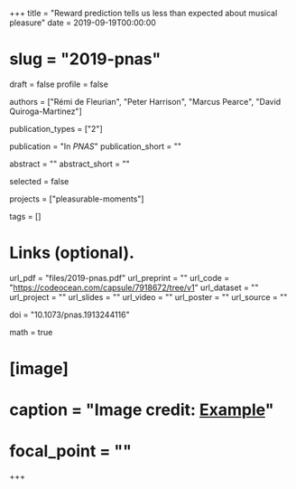 +++
title = "Reward prediction tells us less than expected about musical pleasure"
date = 2019-09-19T00:00:00
# slug = "2019-pnas"
draft = false
profile = false

authors = ["Rémi de Fleurian", "Peter Harrison", "Marcus Pearce", "David Quiroga-Martinez"]

publication_types = ["2"]

publication = "In *PNAS*"
publication_short = ""

abstract = ""
abstract_short = ""

selected = false

projects = ["pleasurable-moments"]

tags = []

# Links (optional).
url_pdf = "files/2019-pnas.pdf"
url_preprint = ""
url_code = "https://codeocean.com/capsule/7918672/tree/v1"
url_dataset = ""
url_project = ""
url_slides = ""
url_video = ""
url_poster = ""
url_source = ""


doi = "10.1073/pnas.1913244116"

math = true

# [image]
#   caption = "Image credit: [**Example**](https://example.org)"
#   focal_point = ""
+++